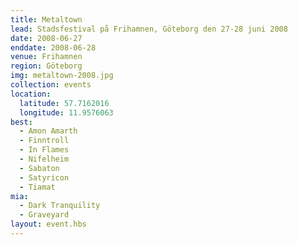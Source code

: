 ```yaml
---
title: Metaltown
lead: Stadsfestival på Frihamnen, Göteborg den 27-28 juni 2008
date: 2008-06-27
enddate: 2008-06-28
venue: Frihamnen
region: Göteborg
img: metaltown-2008.jpg
collection: events
location:
  latitude: 57.7162016
  longitude: 11.9576063
best:
  - Amon Amarth
  - Finntroll
  - In Flames
  - Nifelheim
  - Sabaton
  - Satyricon
  - Tiamat
mia:
  - Dark Tranquility
  - Graveyard
layout: event.hbs
---
```

